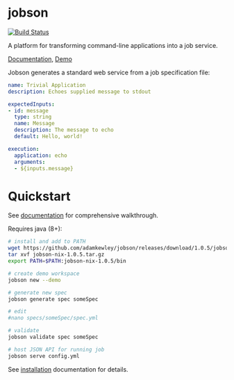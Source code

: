 # jobson

[![Build Status](https://travis-ci.org/adamkewley/jobson.svg?branch=master)](https://travis-ci.org/adamkewley/jobson)

A platform for transforming command-line applications into a job service.

[Documentation](https://adamkewley.github.io/jobson), [Demo](https://adamkewley.com/demos/jobson/show/index.html)


Jobson generates a standard web service from a job specification file:

```yaml
name: Trivial Application
description: Echoes supplied message to stdout

expectedInputs:
- id: message
  type: string
  name: Message
  description: The message to echo
  default: Hello, world!

execution:
  application: echo
  arguments:
  - ${inputs.message}
```

# Quickstart

See
[documentation](https://adamkewley.github.io/jobson/quickstart.html)
for comprehensive walkthrough.

Requires java (8+):

```bash
# install and add to PATH
wget https://github.com/adamkewley/jobson/releases/download/1.0.5/jobson-nix-1.0.5.tar.gz
tar xvf jobson-nix-1.0.5.tar.gz
export PATH=$PATH:jobson-nix-1.0.5/bin

# create demo workspace
jobson new --demo

# generate new spec
jobson generate spec someSpec

# edit
#nano specs/someSpec/spec.yml

# validate 
jobson validate spec someSpec

# host JSON API for running job
jobson serve config.yml
```

See [installation](https://adamkewley.github.io/jobson/install.html)
documentation for details.
